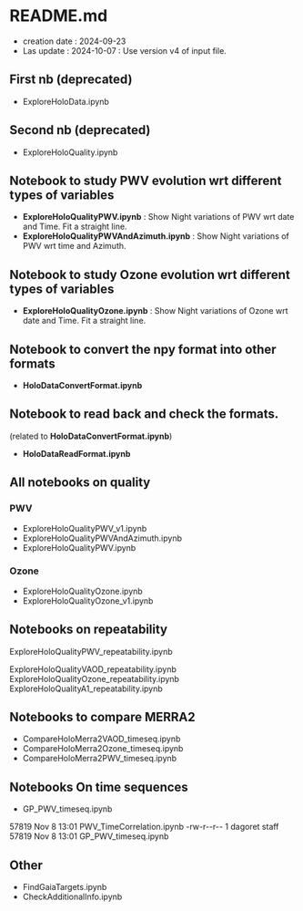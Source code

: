 # README.md

- creation date : 2024-09-23
- Las update : 2024-10-07 : Use version v4 of input file.

## First nb (deprecated)
- ExploreHoloData.ipynb

## Second nb (deprecated)
- ExploreHoloQuality.ipynb

## Notebook to study PWV evolution wrt different types of variables
- **ExploreHoloQualityPWV.ipynb** : Show Night variations of PWV wrt date and Time. Fit a straight line.
- **ExploreHoloQualityPWVAndAzimuth.ipynb** : Show Night variations of PWV wrt time and Azimuth.

## Notebook to study Ozone evolution wrt different types of variables
- **ExploreHoloQualityOzone.ipynb** :  Show Night variations of Ozone wrt date and Time. Fit a straight line.


## Notebook to convert the npy format into other formats
- **HoloDataConvertFormat.ipynb**

## Notebook to read back and check the formats.
(related to **HoloDataConvertFormat.ipynb**)
- **HoloDataReadFormat.ipynb**



## All notebooks on quality
### PWV
- ExploreHoloQualityPWV_v1.ipynb
- ExploreHoloQualityPWVAndAzimuth.ipynb
- ExploreHoloQualityPWV.ipynb

### Ozone
- ExploreHoloQualityOzone.ipynb
- ExploreHoloQualityOzone_v1.ipynb

## Notebooks on repeatability

ExploreHoloQualityPWV_repeatability.ipynb

ExploreHoloQualityVAOD_repeatability.ipynb
ExploreHoloQualityOzone_repeatability.ipynb
ExploreHoloQualityA1_repeatability.ipynb

## Notebooks to compare MERRA2

- CompareHoloMerra2VAOD_timeseq.ipynb
- CompareHoloMerra2Ozone_timeseq.ipynb
- CompareHoloMerra2PWV_timeseq.ipynb

## Notebooks On time sequences

- GP_PWV_timeseq.ipynb


57819 Nov  8 13:01 PWV_TimeCorrelation.ipynb
-rw-r--r--  1 dagoret  staff    57819 Nov  8 13:01 GP_PWV_timeseq.ipynb


## Other

-  FindGaiaTargets.ipynb
- CheckAdditionalInfo.ipynb


